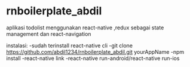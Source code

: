 # rnboilerplate_abdil
aplikasi todolist menggunakan react-native ,redux sebagai state management dan react-navigation

instalasi: 
-sudah terinstall react-native cli
-git clone https://github.com/abdil1234/rnboilerplate_abdil.git yourAppName
-npm install
-react-native link
-react-native run-android/react-native run-ios

